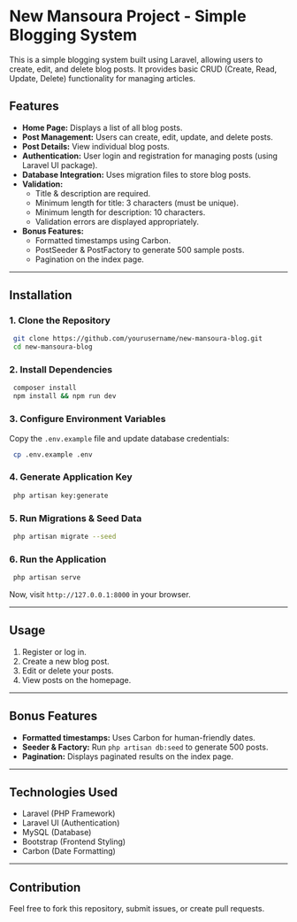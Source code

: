 # New Mansoura Project - Simple Blogging System

This is a simple blogging system built using Laravel, allowing users to create, edit, and delete blog posts. It provides basic CRUD (Create, Read, Update, Delete) functionality for managing articles.

## Features
- **Home Page:** Displays a list of all blog posts.
- **Post Management:** Users can create, edit, update, and delete posts.
- **Post Details:** View individual blog posts.
- **Authentication:** User login and registration for managing posts (using Laravel UI package).
- **Database Integration:** Uses migration files to store blog posts.
- **Validation:**
  - Title & description are required.
  - Minimum length for title: 3 characters (must be unique).
  - Minimum length for description: 10 characters.
  - Validation errors are displayed appropriately.
- **Bonus Features:**
  - Formatted timestamps using Carbon.
  - PostSeeder & PostFactory to generate 500 sample posts.
  - Pagination on the index page.

---

## Installation
### 1. Clone the Repository
```sh
 git clone https://github.com/yourusername/new-mansoura-blog.git
 cd new-mansoura-blog
```

### 2. Install Dependencies
```sh
 composer install
 npm install && npm run dev
```

### 3. Configure Environment Variables
Copy the `.env.example` file and update database credentials:
```sh
 cp .env.example .env
```

### 4. Generate Application Key
```sh
 php artisan key:generate
```

### 5. Run Migrations & Seed Data
```sh
 php artisan migrate --seed
```

### 6. Run the Application
```sh
 php artisan serve
```
Now, visit `http://127.0.0.1:8000` in your browser.

---

## Usage
1. Register or log in.
2. Create a new blog post.
3. Edit or delete your posts.
4. View posts on the homepage.

---

## Bonus Features
- **Formatted timestamps:** Uses Carbon for human-friendly dates.
- **Seeder & Factory:** Run `php artisan db:seed` to generate 500 posts.
- **Pagination:** Displays paginated results on the index page.

---

## Technologies Used
- Laravel (PHP Framework)
- Laravel UI (Authentication)
- MySQL (Database)
- Bootstrap (Frontend Styling)
- Carbon (Date Formatting)

---

## Contribution
Feel free to fork this repository, submit issues, or create pull requests.



